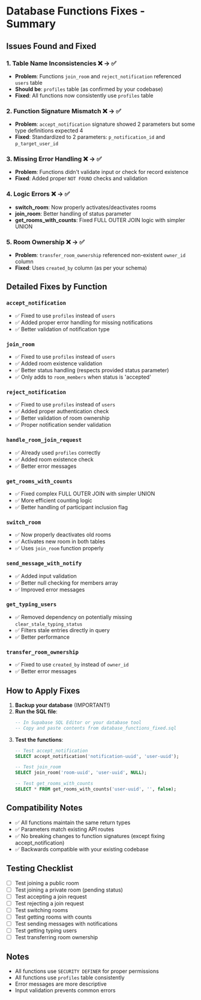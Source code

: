 # Database Functions Fixes - Summary

## Issues Found and Fixed

### 1. **Table Name Inconsistencies** ❌ → ✅
   - **Problem**: Functions `join_room` and `reject_notification` referenced `users` table
   - **Should be**: `profiles` table (as confirmed by your codebase)
   - **Fixed**: All functions now consistently use `profiles` table

### 2. **Function Signature Mismatch** ❌ → ✅
   - **Problem**: `accept_notification` signature showed 2 parameters but some type definitions expected 4
   - **Fixed**: Standardized to 2 parameters: `p_notification_id` and `p_target_user_id`

### 3. **Missing Error Handling** ❌ → ✅
   - **Problem**: Functions didn't validate input or check for record existence
   - **Fixed**: Added proper `NOT FOUND` checks and validation

### 4. **Logic Errors** ❌ → ✅
   - **switch_room**: Now properly activates/deactivates rooms
   - **join_room**: Better handling of status parameter
   - **get_rooms_with_counts**: Fixed FULL OUTER JOIN logic with simpler UNION

### 5. **Room Ownership** ❌ → ✅
   - **Problem**: `transfer_room_ownership` referenced non-existent `owner_id` column
   - **Fixed**: Uses `created_by` column (as per your schema)

## Detailed Fixes by Function

### `accept_notification`
- ✅ Fixed to use `profiles` instead of `users`
- ✅ Added proper error handling for missing notifications
- ✅ Better validation of notification type

### `join_room`
- ✅ Fixed to use `profiles` instead of `users`
- ✅ Added room existence validation
- ✅ Better status handling (respects provided status parameter)
- ✅ Only adds to `room_members` when status is 'accepted'

### `reject_notification`
- ✅ Fixed to use `profiles` instead of `users`
- ✅ Added proper authentication check
- ✅ Better validation of room ownership
- ✅ Proper notification sender validation

### `handle_room_join_request`
- ✅ Already used `profiles` correctly
- ✅ Added room existence check
- ✅ Better error messages

### `get_rooms_with_counts`
- ✅ Fixed complex FULL OUTER JOIN with simpler UNION
- ✅ More efficient counting logic
- ✅ Better handling of participant inclusion flag

### `switch_room`
- ✅ Now properly deactivates old rooms
- ✅ Activates new room in both tables
- ✅ Uses `join_room` function properly

### `send_message_with_notify`
- ✅ Added input validation
- ✅ Better null checking for members array
- ✅ Improved error messages

### `get_typing_users`
- ✅ Removed dependency on potentially missing `clear_stale_typing_status`
- ✅ Filters stale entries directly in query
- ✅ Better performance

### `transfer_room_ownership`
- ✅ Fixed to use `created_by` instead of `owner_id`
- ✅ Better error messages

## How to Apply Fixes

1. **Backup your database** (IMPORTANT!)
2. **Run the SQL file**:
   ```sql
   -- In Supabase SQL Editor or your database tool
   -- Copy and paste contents from database_functions_fixed.sql
   ```
3. **Test the functions**:
   ```sql
   -- Test accept_notification
   SELECT accept_notification('notification-uuid', 'user-uuid');
   
   -- Test join_room
   SELECT join_room('room-uuid', 'user-uuid', NULL);
   
   -- Test get_rooms_with_counts
   SELECT * FROM get_rooms_with_counts('user-uuid', '', false);
   ```

## Compatibility Notes

- ✅ All functions maintain the same return types
- ✅ Parameters match existing API routes
- ✅ No breaking changes to function signatures (except fixing accept_notification)
- ✅ Backwards compatible with your existing codebase

## Testing Checklist

- [ ] Test joining a public room
- [ ] Test joining a private room (pending status)
- [ ] Test accepting a join request
- [ ] Test rejecting a join request
- [ ] Test switching rooms
- [ ] Test getting rooms with counts
- [ ] Test sending messages with notifications
- [ ] Test getting typing users
- [ ] Test transferring room ownership

## Notes

- All functions use `SECURITY DEFINER` for proper permissions
- All functions use `profiles` table consistently
- Error messages are more descriptive
- Input validation prevents common errors

